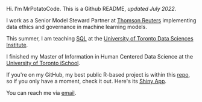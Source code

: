 Hi. I’m MrPotatoCode. This is a Github README, _updated July 2022_.

I work as a Senior Model Steward Partner at [Thomson Reuters](https://www.thomsonreuters.com/en.html) implementing data ethics and governance in machine learning models. 

This summer, I am teaching [SQL](https://github.com/mrpotatocode/DSI_SQL) at the [University of Toronto Data Sciences Institute](https://datasciences.utoronto.ca/).

I finished my Master of Information in Human Centered Data Science at the [University of Toronto iSchool](https://ischool.utoronto.ca/current-students/programs-courses/programs-of-study/master-of-information/human-centred-data-science-hcds/).

If you're on my GitHub, my best public R-based project is within this [repo](https://github.com/mrpotatocode/COFFEE_COFFEE_COFFEE), so if you only have a moment, check it out. Here's its [Shiny App](https://mrpotatocode.shinyapps.io/TastingNotePredictions/). 

You can reach me via <a href="mailto:mrpotatocode@ttrroossee.anonaddy.com">email</a>.
